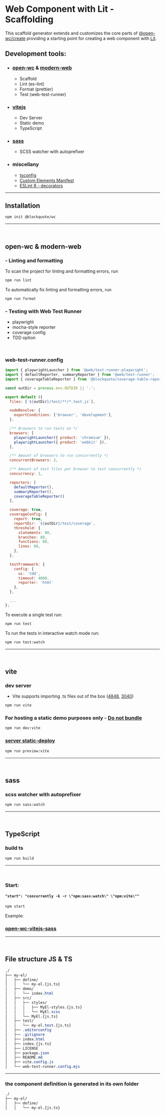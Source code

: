 # Web Component with Lit - Scaffolding

This scaffold generator extends and customizes the core parts of [@open-wc/create](https://open-wc.org/docs/development/generator/#extending) providing a starting point for creating a web component with [Lit](https://lit.dev/).

## Development tools:

- ### [open-wc](https://open-wc.org/) & [modern-web](https://modern-web.dev/)

  - Scaffold
  - Lint (es-lint)
  - Format (prettier)
  - Test (web-test-runner)

- ### [vitejs](https://vitejs.dev/)

  - Dev Server
  - Static demo
  - TypeScript

- ### [sass](https://github.com/oscarmarina/sass-style-template)

  - SCSS watcher with autoprefixer

- ### miscellany
  - [tsconfig](https://github.com/lit/lit/blob/main/packages/lit-starter-ts/tsconfig.json)
  - [Custom Elements Manifest](https://custom-elements-manifest.open-wc.org/blog/intro/)
  - [ESLint 8 - decorators](https://github.com/eslint/eslint/issues/15299#issuecomment-968099681)

<hr>

## Installation

```bash
npm init @blockquote/wc
```

<hr>
<br>

## open-wc & modern-web

### - Linting and formatting

To scan the project for linting and formatting errors, run

```bash
npm run lint
```

To automatically fix linting and formatting errors, run

```bash
npm run format
```

### - Testing with Web Test Runner

- playwright
- mocha-style reporter
- coverage config
- TDD option

<br>

### web-test-runner.config

```js
import { playwrightLauncher } from '@web/test-runner-playwright';
import { defaultReporter, summaryReporter } from '@web/test-runner';
import { coverageTableReporter } from '@blockquote/coverage-table-reporter'

const outDir = process.env.OUTDIR || '.';

export default ({
  files: [`${outDir}/test/**/*.test.js`],

  nodeResolve: {
    exportConditions: ['browser', 'development'],
  },

  /** Browsers to run tests on */
  browsers: [
    playwrightLauncher({ product: 'chromium' }),
    playwrightLauncher({ product: 'webkit' }),
  ],

  /** Amount of browsers to run concurrently */
  concurrentBrowsers: 2,

  /** Amount of test files per browser to test concurrently */
  concurrency: 1,

  reporters: [
    defaultReporter(),
    summaryReporter(),
    coverageTableReporter()
  ],

  coverage: true,
  coverageConfig: {
    report: true,
    reportDir: `${outDir}/test/coverage`,
    threshold: {
      statements: 80,
      branches: 80,
      functions: 80,
      lines: 80,
    },
  },

  testFramework: {
    config: {
      ui: 'tdd',
      timeout: 4000,
      reporter: 'html'
    },
  },

  ...
};
```

To execute a single test run:

```bash
npm run test
```

To run the tests in interactive watch mode run:

```bash
npm run test:watch
```

<hr>
<br>

## vite

### dev server

- Vite supports importing .ts files out of the box ([4848](https://github.com/vitejs/vite/issues/4848), [3040](https://github.com/vitejs/vite/issues/3040#issuecomment-940697809))

```bash
npm run vite
```

### For hosting a static demo purposes only - [Do not bundle](https://justinfagnani.com/2019/11/01/how-to-publish-web-components-to-npm/#do-not-bundle)

```bash
npm run dev:vite
```

### [server static-deploy](https://vitejs.dev/guide/static-deploy.html)

```bash
npm run preview:vite
```

<hr>
<br>

## sass

### scss watcher with autoprefixer

```bash
npm run sass:watch
```

<hr>
<br>

## TypeScript

### build ts

```bash
npm run build
```

<hr>
<br>

### Start:

#### `"start": "concurrently -k -r \"npm:sass:watch\" \"npm:vite\""`

```bash
npm start
```

Example:

### [open-wc-vitejs-sass](https://github.com/oscarmarina/open-wc-vitejs-sass)

<hr>
<br>

## File structure JS & TS

```css
./
├── my-el/
│   ├── define/
│   │   └── my-el.{js,ts}
│   ├── demo/
│   │   └── index.html
│   ├── src/
│   │   ├── styles/
│   │   │   ├── MyEl-styles.{js,ts}
│   │   │   └── MyEl.scss
│   │   └── MyEl.{js,ts}
│   ├── test/
│   │   └── my-el.test.{js,ts}
│   ├── .editorconfig
│   ├── .gitignore
│   ├── index.html
│   ├── index.{js,ts}
│   ├── LICENSE
│   ├── package.json
│   ├── README.md
│   ├── vite.config.js
│   └── web-test-runner.config.mjs
```

<hr>

### the component definition is generated in its own folder

```css
./
├── my-el/
│   ├── define/
│   │   └── my-el.{js,ts}
```
